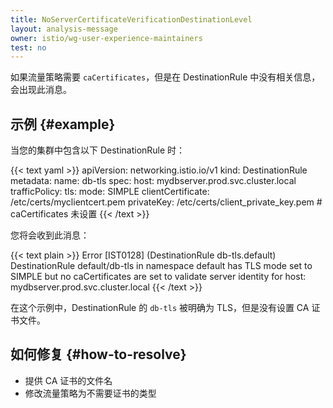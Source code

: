```yaml
---
title: NoServerCertificateVerificationDestinationLevel
layout: analysis-message
owner: istio/wg-user-experience-maintainers
test: no
---
```


如果流量策略需要 `caCertificates`，但是在 DestinationRule 中没有相关信息，会出现此消息。

## 示例 {#example}

当您的集群中包含以下 DestinationRule 时：

{{< text yaml >}}
apiVersion: networking.istio.io/v1
kind: DestinationRule
metadata:
  name: db-tls
spec:
  host: mydbserver.prod.svc.cluster.local
  trafficPolicy:
    tls:
      mode: SIMPLE
      clientCertificate: /etc/certs/myclientcert.pem
      privateKey: /etc/certs/client_private_key.pem
      # caCertificates 未设置
{{< /text >}}

您将会收到此消息：

{{< text plain >}}
Error [IST0128] (DestinationRule db-tls.default) DestinationRule default/db-tls in namespace default has TLS mode set to SIMPLE but no caCertificates are set to validate server identity for host: mydbserver.prod.svc.cluster.local
{{< /text >}}

在这个示例中，DestinationRule 的 `db-tls` 被明确为 TLS，但是没有设置 CA 证书文件。

## 如何修复 {#how-to-resolve}

- 提供 CA 证书的文件名
- 修改流量策略为不需要证书的类型
